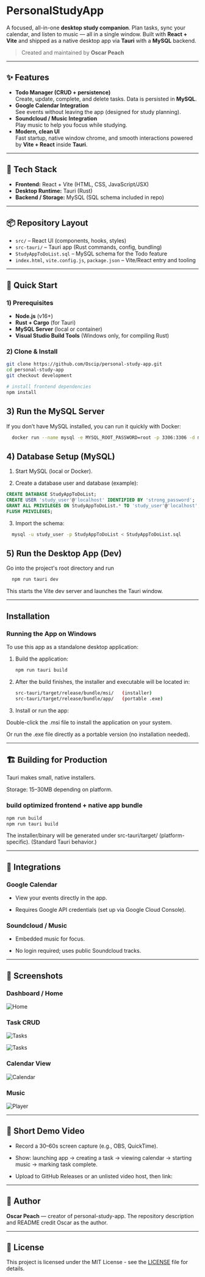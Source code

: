 # PersonalStudyApp

A focused, all-in-one **desktop study companion**. Plan tasks, sync your calendar, and listen to music — all in a single window. Built with **React + Vite** and shipped as a native desktop app via **Tauri** with a **MySQL** backend.

> Created and maintained by **Oscar Peach**

---

## ✨ Features

- **Todo Manager (CRUD + persistence)**  
  Create, update, complete, and delete tasks. Data is persisted in **MySQL**.
- **Google Calendar Integration**  
  See events without leaving the app (designed for study planning).
- **Soundcloud / Music Integration**  
  Play music to help you focus while studying.
- **Modern, clean UI**  
  Fast startup, native window chrome, and smooth interactions powered by **Vite + React** inside **Tauri**.

---

## 🧱 Tech Stack

- **Frontend:** React + Vite (HTML, CSS, JavaScript/JSX)
- **Desktop Runtime:** Tauri (Rust)
- **Backend / Storage:** MySQL (SQL schema included in repo)

---

## 📦 Repository Layout

- `src/` – React UI (components, hooks, styles)
- `src-tauri/` – Tauri app (Rust commands, config, bundling)
- `StudyAppToDoList.sql` – MySQL schema for the Todo feature
- `index.html`, `vite.config.js`, `package.json` – Vite/React entry and tooling

---

## 🚀 Quick Start

### 1) Prerequisites
- **Node.js** (v16+)
- **Rust + Cargo** (for Tauri)
- **MySQL Server** (local or container)
- **Visual Studio Build Tools** (Windows only, for compiling Rust)

### 2) Clone & Install
```bash
git clone https://github.com/Oscip/personal-study-app.git
cd personal-study-app
git checkout development

# install frontend dependencies
npm install
```
## 3) Run the MySQL Server
If you don’t have MySQL installed, you can run it quickly with Docker:
```bash
  docker run --name mysql -e MYSQL_ROOT_PASSWORD=root -p 3306:3306 -d mysql:8
```

## 4) Database Setup (MySQL)

1. Start MySQL (local or Docker).

2. Create a database user and database (example):
```sql
CREATE DATABASE StudyAppToDoList;
CREATE USER 'study_user'@'localhost' IDENTIFIED BY 'strong_password';
GRANT ALL PRIVILEGES ON StudyAppToDoList.* TO 'study_user'@'localhost';
FLUSH PRIVILEGES;
```

3. Import the schema:

```bash
  mysql -u study_user -p StudyAppToDoList < StudyAppToDoList.sql
```



## 5) Run the Desktop App (Dev)
Go into the project's root directory and run 
```bash
  npm run tauri dev
```



This starts the Vite dev server and launches the Tauri window.

---

## Installation

### Running the App on Windows

To use this app as a standalone desktop application:

1. Build the application:
   ```bash
   npm run tauri build
   ```

2. After the build finishes, the installer and executable will be located in:
    ```bash
    src-tauri/target/release/bundle/msi/   (installer)
    src-tauri/target/release/bundle/app/   (portable .exe)
    ```

3. Install or run the app:

Double-click the .msi file to install the application on your system.

Or run the .exe file directly as a portable version (no installation needed).

---


## 🏗️ Building for Production

Tauri makes small, native installers.

Storage: 15–30MB depending on platform.

### build optimized frontend + native app bundle
```bash
npm run build
npm run tauri build
```

The installer/binary will be generated under src-tauri/target/ (platform-specific). (Standard Tauri behavior.)


---


## 🔌 Integrations
### Google Calendar

- View your events directly in the app.

- Requires Google API credentials (set up via Google Cloud Console).


### Soundcloud / Music

- Embedded music for focus.

- No login required; uses public Soundcloud tracks.

---

## 📸 Screenshots

### Dashboard / Home

![Home](docs/images/to-do-list.png)

### Task CRUD

![Tasks](docs/images/create.png)

![Tasks](docs/images/edit.png)

### Calendar View

![Calendar](docs/images/google-calendar.png)

### Music

![Player](docs/images/soundcloud.png)

---

## 🎥 Short Demo Video

- Record a 30–60s screen capture (e.g., OBS, QuickTime).

- Show: launching app → creating a task → viewing calendar → starting music → marking task complete.

- Upload to GitHub Releases or an unlisted video host, then link:

---

## 👤 Author

**Oscar Peach** — creator of personal-study-app.
The repository description and README credit Oscar as the author.

---

## 📜 License
This project is licensed under the MIT License - see the [LICENSE](./LICENSE) file for details.